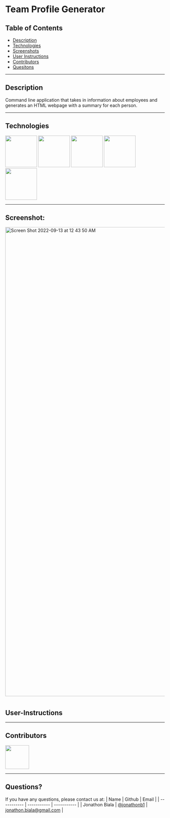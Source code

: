 # Team Profile Generator

## Table of Contents

- [Description](#Description)
- [Technologies](#Technologies)
- [Screenshots](#Screenshots)
- [User Instructions](#User-Instructions)
- [Contributors](#Contributors)
- [Quesitons](#Questions)

---

## Description
Command line application that takes in information about employees and generates an HTML webpage with a summary for each person.  


---

## Technologies

<p float="left">
<img src="https://www.logolynx.com/images/logolynx/s_1a/1a6dec46e15b0c11c178b4c7d1efd937.png" width="100" height="100">
<img src="https://www.logolynx.com/images/logolynx/s_3b/3b9d42a73e06ccac04deb9073e5235ba.png" width="100" height="100">
<img src="https://upload.wikimedia.org/wikipedia/commons/thumb/9/99/Unofficial_JavaScript_logo_2.svg/512px-Unofficial_JavaScript_logo_2.svg.png?20141107110902>" width="100" height="100">
<img src="https://www.tomsquest.com/img/posts/2018-10-02-better-npm-ing/npm_logo.png" width="100" height="100">
<img src="https://storage.googleapis.com/replit/images/1579830835753_8aa4238dfb925cfe870f56ec142a7ca7.png" width="100" height="100">


---

## Screenshot:
<img width="1482" alt="Screen Shot 2022-09-13 at 12 43 50 AM" src="https://user-images.githubusercontent.com/102259821/189841678-be162d6c-c56c-4b23-accf-f4590f9a7e32.png">


#

## User-Instructions



---

## Contributors

[<img src="https://ca.slack-edge.com/T03EP850QMA-U03LRRGR9SA-26e6f5444e8e-512" width="75" height="75">](https://github.com/jonathonb1)

---

## Questions?

If you have any questions, please contact us at:
| Name | Github | Email |
| ----------- | ----------- | ----------- |
| Jonathon Biala | [@jonathonb1](https://github.com/jonathonb1) | jonathon.biala@gmail.com |
